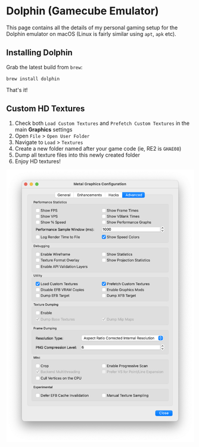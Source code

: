 # Dolphin (Gamecube Emulator)

This page contains all the details of my personal gaming setup for the Dolphin emulator on macOS (Linux is fairly similar using `apt`, `apk` etc).

## Installing Dolphin

Grab the latest build from `brew`:

```
brew install dolphin
```

That's it!


## Custom HD Textures

1. Check both `Load Custom Textures` and `Prefetch Custom Textures` in the main **Graphics** settings
2. Open `File` > `Open User Folder`
3. Navigate to `Load` > `Textures`
4. Create a new folder named after your game code (ie, RE2 is `GHAE08`)
5. Dump all texture files into this newly created folder
6. Enjoy HD textures!

![The graphics settings for the Dolphin emulator](/public/images/dolphin-textures.png)
